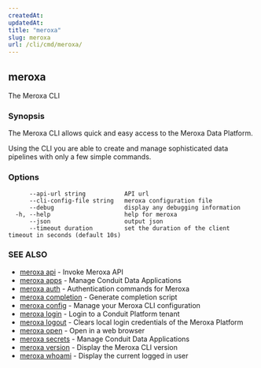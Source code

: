 ```yaml
---
createdAt: 
updatedAt: 
title: "meroxa"
slug: meroxa
url: /cli/cmd/meroxa/
---
```

## meroxa

The Meroxa CLI

### Synopsis

The Meroxa CLI allows quick and easy access to the Meroxa Data Platform.

Using the CLI you are able to create and manage sophisticated data pipelines with only a few simple commands.

### Options

```
      --api-url string           API url
      --cli-config-file string   meroxa configuration file
      --debug                    display any debugging information
  -h, --help                     help for meroxa
      --json                     output json
      --timeout duration         set the duration of the client timeout in seconds (default 10s)
```

### SEE ALSO

* [meroxa api](/cli/cmd/meroxa-api/)	 - Invoke Meroxa API
* [meroxa apps](/cli/cmd/meroxa-apps/)	 - Manage Conduit Data Applications
* [meroxa auth](/cli/cmd/meroxa-auth/)	 - Authentication commands for Meroxa
* [meroxa completion](/cli/cmd/meroxa-completion/)	 - Generate completion script
* [meroxa config](/cli/cmd/meroxa-config/)	 - Manage your Meroxa CLI configuration
* [meroxa login](/cli/cmd/meroxa-login/)	 - Login to a Conduit Platform tenant
* [meroxa logout](/cli/cmd/meroxa-logout/)	 - Clears local login credentials of the Meroxa Platform
* [meroxa open](/cli/cmd/meroxa-open/)	 - Open in a web browser
* [meroxa secrets](/cli/cmd/meroxa-secrets/)	 - Manage Conduit Data Applications
* [meroxa version](/cli/cmd/meroxa-version/)	 - Display the Meroxa CLI version
* [meroxa whoami](/cli/cmd/meroxa-whoami/)	 - Display the current logged in user


